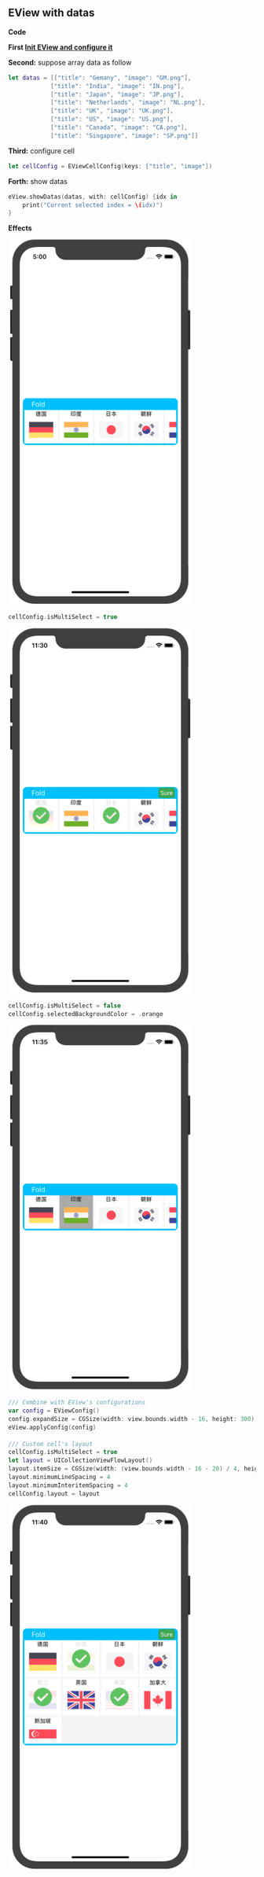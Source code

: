 ## EView with datas

**Code**

**First [Init EView and configure it](https://github.com/yutingLei/Expander/blob/master/simple-eview-demo.md)**

**Second:** suppose array data as follow

```swift
let datas = [["title": "Gemany", "image": "GM.png"],
            ["title": "India", "image": "IN.png"],
            ["title": "Japan", "image": "JP.png"],
            ["title": "Netherlands", "image": "NL.png"],
            ["title": "UK", "image": "UK.png"],
            ["title": "US", "image": "US.png"],
            ["title": "Canada", "image": "CA.png"],
            ["title": "Singapore", "image": "SP.png"]]
```

**Third:** configure cell

```swift
let cellConfig = EViewCellConfig(keys: ["title", "image"])
```

**Forth:** show datas

```swift
eView.showDatas(datas, with: cellConfig) {idx in
	print("Current selected index = \(idx)")
}
```


**Effects**

<div display="block">
<img src="./ExpanderExample/Effects/datas-expanded.png"/ width="375">
</div>

```swift
cellConfig.isMultiSelect = true
```

<div display="block">
<img src="./ExpanderExample/Effects/multiselect-datas-expanded.png"/ width="375">
</div>

```swift
cellConfig.isMultiSelect = false
cellConfig.selectedBackgroundColor = .orange
```
<div display="block">
<img src="./ExpanderExample/Effects/multiselect-datas-expanded1.png"/ width="375">
</div>

```swift
/// Combine with EView's configurations
var config = EViewConfig()
config.expandSize = CGSize(width: view.bounds.width - 16, height: 300)
eView.applyConfig(config)

/// Custom cell's layout
cellConfig.isMultiSelect = true
let layout = UICollectionViewFlowLayout()
layout.itemSize = CGSize(width: (view.bounds.width - 16 - 20) / 4, height: (view.bounds.width - 16 - 20) / 4)
layout.minimumLineSpacing = 4
layout.minimumInteritemSpacing = 4
cellConfig.layout = layout
```

<div display="block">
<img src="./ExpanderExample/Effects/multiselect-datas-expanded2.png"/ width="375">
</div>